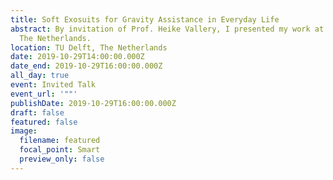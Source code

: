 ```yaml
---
title: Soft Exosuits for Gravity Assistance in Everyday Life
abstract: By invitation of Prof. Heike Vallery, I presented my work at TU Delft,
  The Netherlands.
location: TU Delft, The Netherlands
date: 2019-10-29T14:00:00.000Z
date_end: 2019-10-29T16:00:00.000Z
all_day: true
event: Invited Talk
event_url: '""'
publishDate: 2019-10-29T16:00:00.000Z
draft: false
featured: false
image:
  filename: featured
  focal_point: Smart
  preview_only: false
---
```

